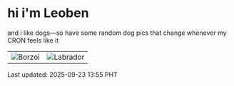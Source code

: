 # hi i'm Leoben

and i like dogs—so have some random dog pics that change whenever my CRON feels like it

|  |  |
|--------|----------|
| ![Borzoi](https://random-dog-vercel.vercel.app/api/random-borzoi?v=1758606952) | ![Labrador](https://random-dog-vercel.vercel.app/api/random-labrador?v=1758606952) |

Last updated: 2025-09-23 13:55 PHT
